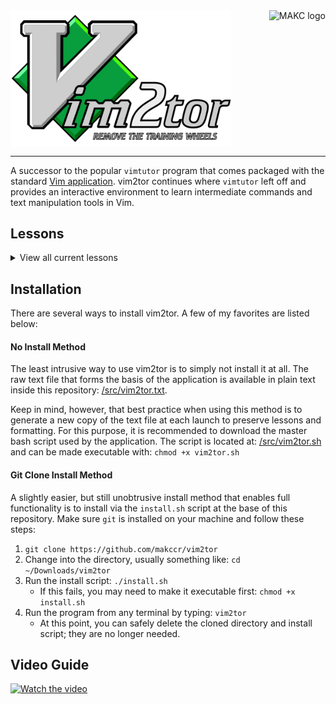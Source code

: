 <a href="https://makc.co">
    <img src="https://makc.co/images/github-header.svg" alt="MAKC logo" title="MAKC" align="right" height="50" />
</a>

<img src="https://raw.githubusercontent.com/makccr/vim2tor/refs/heads/main/src/head-1280px.png" alt="vim2tor logo" title="vim2tor" width="70%" align="center" />

---

A successor to the popular `vimtutor` program that comes packaged with the standard [Vim application](https://www.vim.org/). vim2tor continues where `vimtutor` left off and provides an interactive environment to learn intermediate commands and text manipulation tools in Vim.

## Lessons
<details>
<summary>View all current lessons</summary>

* **1.1** CREATING AND SAVING FILES
* **1.2** CREATING A NEW FILE
* **1.3** FILE EXPLORERS
* **1.4** USING MARKS
* **1.5** JUMPING TO START OR END OF FILE OR LINE
* **1.6** SEARCH IN A VISUAL SELECTION
* **1.7** INCREMENT & DECREMENT NUMBERS
* **1.8** REPEATING LAST COMMAND-LINE COMMAND
* **1.9** CHANGING CASE QUICKLY
* **1.10** REPEAT LAST CHANGE
* **1.11** USING THE JUMPS LIST
* **1.12** READING EXTERNAL COMMAND OUTPUT
* **1.13** COMMAND-LINE WINDOW
* **1.14** TEXT OBJECTS IN DEPTH
* **1.15** RECORDING MACROS
* **1.16** USING EX MODE RANGES
* **1.17** MOVING BETWEEN WINDOWS

</details>

## Installation
There are several ways to install vim2tor. A few of my favorites are listed below:

#### No Install Method
The least intrusive way to use vim2tor is to simply not install it at all. The raw text file that forms the basis of the application is available in plain text inside this repository: [/src/vim2tor.txt](https://raw.githubusercontent.com/makccr/vim2tor/refs/heads/main/src/vim2tor.txt).

Keep in mind, however, that best practice when using this method is to generate a new copy of the text file at each launch to preserve lessons and formatting. For this purpose, it is recommended to download the master bash script used by the application. The script is located at: [/src/vim2tor.sh](https://raw.githubusercontent.com/makccr/vim2tor/refs/heads/main/src/vim2tor.sh) and can be made executable with: `chmod +x vim2tor.sh`

#### Git Clone Install Method
A slightly easier, but still unobtrusive install method that enables full functionality is to install via the `install.sh` script at the base of this repository. Make sure `git` is installed on your machine and follow these steps:

1. `git clone https://github.com/makccr/vim2tor`
2. Change into the directory, usually something like: `cd ~/Downloads/vim2tor`
3. Run the install script: `./install.sh`
    * If this fails, you may need to make it executable first: `chmod +x install.sh`
4. Run the program from any terminal by typing: `vim2tor`
    * At this point, you can safely delete the cloned directory and install script; they are no longer needed.
  
## Video Guide
[![Watch the video](https://img.youtube.com/vi/xjKU4qb4CN4/maxresdefault.jpg)](https://youtu.be/xjKU4qb4CN4)
